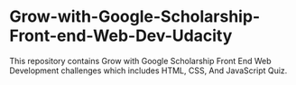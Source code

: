 # Grow-with-Google-Scholarship-Front-end-Web-Dev-Udacity
This repository contains Grow with Google Scholarship Front End Web Development challenges which includes HTML, CSS, And JavaScript Quiz.
